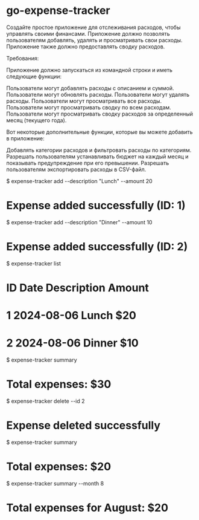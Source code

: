 # go-expense-tracker

Создайте простое приложение для отслеживания расходов, чтобы управлять своими финансами. Приложение должно позволять пользователям добавлять, удалять и просматривать свои расходы. Приложение также должно предоставлять сводку расходов.

Требования:

Приложение должно запускаться из командной строки и иметь следующие функции:

Пользователи могут добавлять расходы с описанием и суммой.
Пользователи могут обновлять расходы.
Пользователи могут удалять расходы.
Пользователи могут просматривать все расходы.
Пользователи могут просматривать сводку по всем расходам.
Пользователи могут просматривать сводку расходов за определенный месяц (текущего года).

Вот некоторые дополнительные функции, которые вы можете добавить в приложение:

Добавлять категории расходов и фильтровать расходы по категориям.
Разрешать пользователям устанавливать бюджет на каждый месяц и показывать предупреждение при его превышении.
Разрешать пользователям экспортировать расходы в CSV-файл.

$ expense-tracker add --description "Lunch" --amount 20
# Expense added successfully (ID: 1)

$ expense-tracker add --description "Dinner" --amount 10
# Expense added successfully (ID: 2)

$ expense-tracker list
# ID  Date       Description  Amount
# 1   2024-08-06  Lunch        $20
# 2   2024-08-06  Dinner       $10

$ expense-tracker summary
# Total expenses: $30

$ expense-tracker delete --id 2
# Expense deleted successfully

$ expense-tracker summary
# Total expenses: $20

$ expense-tracker summary --month 8
# Total expenses for August: $20
